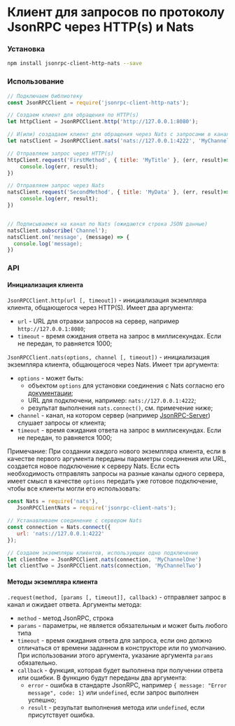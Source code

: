 # Клиент для запросов по протоколу JsonRPC через HTTP(s) и Nats


### Установка

```bash
npm install jsonrpc-client-http-nats --save
```

### Использование

```js
// Подключаем библиотеку
const JsonRPCClient = require('jsonrpc-client-http-nats');

// Создаем клиент для обращения по HTTP(s)
let httpClient = JsonRPCClient.http('http://127.0.0.1:8080');

// И(или) создадаем клиент для обращения через Nats с запросами в канал MyChannel
let natsClient = JsonRPCClient.nats('nats://127.0.0.1:4222', 'MyChannel');

// Отправляем запрос через HTTP(s)
httpClient.request('FirstMethod', { title: 'MyTitle' }, (err, result)=>{
    console.log(err, result);
})

// Отправляем запрос через Nats
natsClient.request('SecondMethod', { title: 'MyData' }, (err, result)=>{
    console.log(err, result);
})


// Подписываемся на канал по Nats (ожидаются строка JSON данные)
natsClient.subscribe('Channel');
natsClient.on('message', (message) => {
  console.log('message);
})
```
### API

#### Инициализация клиента
`JsonRPCClient.http(url [, timeout])` - инициализация экземпляра клиента, общающегося через HTTP(S). Имеет два аргумента:
  - `url` - URL для отравки запросов на сервер, например `http://127.0.0.1:8080`;
  - `timeout` - время ожидания ответа на запрос в миллисекундах. Если не передан, то равняется 1000;



`JsonRPCClient.nats(options, channel [, timeout])` - инициализация экземпляра клиента, общающегося через Nats. Имеет три аргумента:
  - `options` - может быть:
    - объектом `options` для установки соединения с Nats согласно его [документации](https://github.com/nats-io/node-nats#connect-options);
    - URL для подключени, например: `nats://127.0.0.1:4222`;
    - результат выполнения `nats.connect()`, см. примечение ниже;
  - `channel` - канал, на котором сервер (например [JsonRPC-Server](https://github.com/r1000ru/jsonrpc-server))  слушает запросы от клиента;
  - `timeout` - время ожидания ответа на запрос в миллисекундах. Если не передан, то равняется 1000;
  
 Примечание: При создании каждого нового экземпляра клиента, если в качестве первого аргумента переданы параметры соединения или URL, создается новое подключение к серверу Nats. Если есть необходимость отправлять запросы на разные каналы одного сервера, имеет смысл в качестве `options` передать уже готовое подключение, чтобы все клиенты могли его использовать:
 
 ```js
const Nats = require('nats'),
    JsonRPCClientNats = require('jsonrpc-client-nats');

// Устанавливаем соединение с сервером Nats
const connection = Nats.connect({
    url: 'nats://127.0.0.1:4222'
});

// Создаем экземпляры клиентов, использующих одно подключение
let clientOne = JsonRPCClient.nats(connection, 'MyChannelOne')
let clientTwo = JsonRPCClient.nats(connection, 'MyChannelTwo')
 ```

#### Методы экземпляра клиента
`.request(method, [params [, timeout]], callback)` - отправляет запрос в канал и ожидает ответа. Аргументы метода:
  - `method` - метод JsonRPC, строка
  - `params` - параметры, не является обязательным и может быть любого типа
  - `timeout` - время ожидания ответа для запроса, если оно должно отличаться от времени заданном в конструкторе или по умолчанию. При использовании этого аргумента, указание аргумента `params` обязательно.
  - `callback` - функция, которая будет выполнена при получении ответа или ошибки. В функцию будут переданы два аргумента:
    - `error` - ошибка в стандарте JsonRPC, например `{ message: "Error message", code: 1}` или `undefined`, если запрос выполнен успешно;
    - `result` - результат выполнения метода или `undefined`, если присутствует ошибка.


